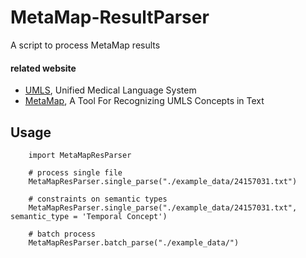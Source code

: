 # MetaMap-ResultParser
A script to process MetaMap results

#### related website
* [UMLS](https://www.nlm.nih.gov/research/umls/), Unified Medical Language System
* [MetaMap](https://metamap.nlm.nih.gov/), A Tool For Recognizing UMLS Concepts in Text

## Usage
        import MetaMapResParser
        
        # process single file
        MetaMapResParser.single_parse("./example_data/24157031.txt")
        
        # constraints on semantic types
        MetaMapResParser.single_parse("./example_data/24157031.txt", semantic_type = 'Temporal Concept')
        
        # batch process
        MetaMapResParser.batch_parse("./example_data/")
